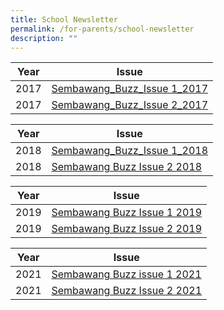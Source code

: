 ```yaml
---
title: School Newsletter
permalink: /for-parents/school-newsletter
description: ""
---
```

| Year | Issue |
|---|---|
| 2017 | [Sembawang_Buzz_Issue 1_2017](https://sembawangpri.moe.edu.sg/qql/slot/u508/Newsletter/Newsletter_2017_Issue%201_Final.pdf) |
| 2017 | [Sembawang_Buzz_Issue 2_2017](https://sembawangpri.moe.edu.sg/qql/slot/u508/Newsletter/Sembawang%20Buzz_Issue%202_2017.pdf) |

| Year | Issue |
|---|---|
| 2018 | [Sembawang_Buzz_Issue 1_2018](https://sembawangpri.moe.edu.sg/qql/slot/u508/Newsletter/Sembawang%20Newsletter%20Issue%20May%202018_final.pdf) |
| 2018 | [Sembawang Buzz Issue 2 2018](https://sembawangpri.moe.edu.sg/qql/slot/u508/Newsletter/Sembawang%20Newsletter%20Issue%202_%20November%202018.pdf) |

| Year | Issue |
|---|---|
| 2019 | [Sembawang Buzz Issue 1 2019](https://sembawangpri.moe.edu.sg/qql/slot/u508/Newsletter/Sembawang%20Newsletter%20Issue%20May%202019.pdf) |
| 2019 | [Sembawang Buzz Issue 2 2019](https://sembawangpri.moe.edu.sg/qql/slot/u508/Newsletter/Sembawang%20Newsletter%20Issue%20November%202019.pdf) |

| Year | Issue |
|---|---|
| 2021 | [Sembawang Buzz issue 1 2021](https://sembawangpri.moe.edu.sg/qql/slot/u508/Newsletter/Sembawang%20Newsletter%20Issue%20June%202021%20Final%20FA.pdf) |
| 2021 | [Sembawang Buzz Issue 2 2021](https://sembawangpri.moe.edu.sg/qql/slot/u508/Newsletter/Sembawang%20Buzz%20Issue%202%20November%202021%20Final.pdf) |

